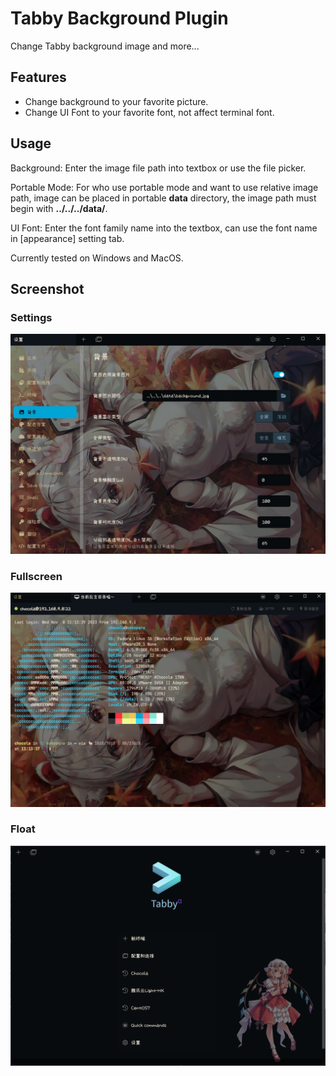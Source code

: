 # Tabby Background Plugin

Change Tabby background image and more...

## Features

- Change background to your favorite picture.
- Change UI Font to your favorite font, not affect terminal font.

## Usage

Background: Enter the image file path into textbox or use the file picker.

Portable Mode: For who use portable mode and want to use relative image path, image can be placed in portable **data** directory, the image path must begin with **../../../data/**.

UI Font: Enter the font family name into the textbox, can use the font name in [appearance] setting tab.

Currently tested on Windows and MacOS.

## Screenshot

### Settings

![Alt text](screenshot1.jpg)

### Fullscreen

![Alt text](screenshot2.jpg)

### Float

![Alt text](screenshot3.png)
